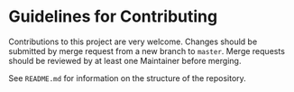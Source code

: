 # Guidelines for Contributing

Contributions to this project are very welcome. 
Changes should be submitted by merge request from a new branch to `master`.
Merge requests should be reviewed by at least one Maintainer before merging.

See `README.md` for information on the structure of the repository.